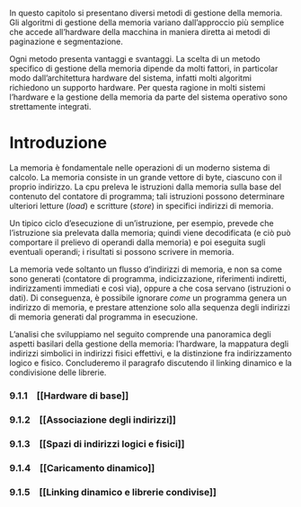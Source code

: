 In questo capitolo si presentano diversi metodi di gestione della memoria.
Gli algoritmi di gestione della memoria variano dall’approccio più semplice che accede all’hardware della macchina in maniera diretta ai metodi di paginazione e segmentazione. 

Ogni metodo presenta vantaggi e svantaggi. La scelta di un metodo specifico di gestione della memoria dipende da molti fattori, in particolar modo dall’architettura hardware del sistema, infatti molti algoritmi richiedono un supporto hardware. 
Per questa ragione in molti sistemi l’hardware e la gestione della memoria da parte del sistema operativo sono strettamente integrati.

# Introduzione
La memoria è fondamentale nelle operazioni di un moderno sistema di calcolo. 
La memoria consiste in un grande vettore di byte, ciascuno con il proprio indirizzo. La cpu preleva le istruzioni dalla memoria sulla base del contenuto del contatore di programma; tali istruzioni possono determinare ulteriori letture (_load_) e scritture (_store_) in specifici indirizzi di memoria.

Un tipico ciclo d’esecuzione di un’istruzione, per esempio, prevede che l’istruzione sia prelevata dalla memoria; quindi viene decodificata (e ciò può comportare il prelievo di operandi dalla memoria) e poi eseguita sugli eventuali operandi; i risultati si possono scrivere in memoria. 

La memoria vede soltanto un flusso d’indirizzi di memoria, e non sa come sono generati (contatore di programma, indicizzazione, riferimenti indiretti, indirizzamenti immediati e così via), oppure a che cosa servano (istruzioni o dati). 
Di conseguenza, è possibile ignorare _come_ un programma genera un indirizzo di memoria, e prestare attenzione solo alla sequenza degli indirizzi di memoria generati dal programma in esecuzione.

L’analisi che sviluppiamo nel seguito comprende una panoramica degli aspetti basilari della gestione della memoria: l’hardware, la mappatura degli indirizzi simbolici in indirizzi fisici effettivi, e la distinzione fra indirizzamento logico e fisico. 
Concluderemo il paragrafo discutendo il linking dinamico e la condivisione delle librerie.

### 9.1.1 [[Hardware di base]]
### 9.1.2 [[Associazione degli indirizzi]]
### 9.1.3 [[Spazi di indirizzi logici e fisici]]
### 9.1.4 [[Caricamento dinamico]]
### 9.1.5 [[Linking dinamico e librerie condivise]]